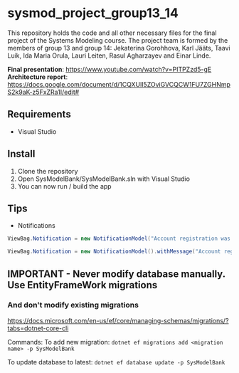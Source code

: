 # sysmod_project_group13_14

This repository holds the code and all other necessary files for the final project of the Systems Modeling course. The project team is formed by the members of group 13 and group 14: Jekaterina Gorohhova, Karl Jääts, Taavi Luik, Ida Maria Orula, Lauri Leiten, Rasul Agharzayev and Einar Linde.

**Final presentation**: https://www.youtube.com/watch?v=PITPZzd5-gE
**Architecture report**: https://docs.google.com/document/d/1CQXUlI5ZOviGVCQCW1FU7ZGHNmpS2k9aK-z5FxZRa1I/edit#

## Requirements
* Visual Studio

## Install
1. Clone the repository
2. Open SysModelBank/SysModelBank.sln with Visual Studio
3. You can now run / build the app

## Tips
* Notifications
```C#
ViewBag.Notification = new NotificationModel("Account registration was successful!").asSuccess();
```
```C#
ViewBag.Notification = new NotificationModel().withMessage("Account registration was successful!").asSuccess();
```
## IMPORTANT - Never modify database manually. Use EntityFrameWork migrations 
### And don't modify existing migrations
https://docs.microsoft.com/en-us/ef/core/managing-schemas/migrations/?tabs=dotnet-core-cli

Commands: 
To add new migration: `dotnet ef migrations add <migration name> -p SysModelBank`

To update database to latest: `dotnet ef database update -p SysModelBank`
  
